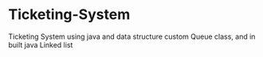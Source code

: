 # Ticketing-System
Ticketing System using java and data structure custom Queue class, and in built java Linked list 
